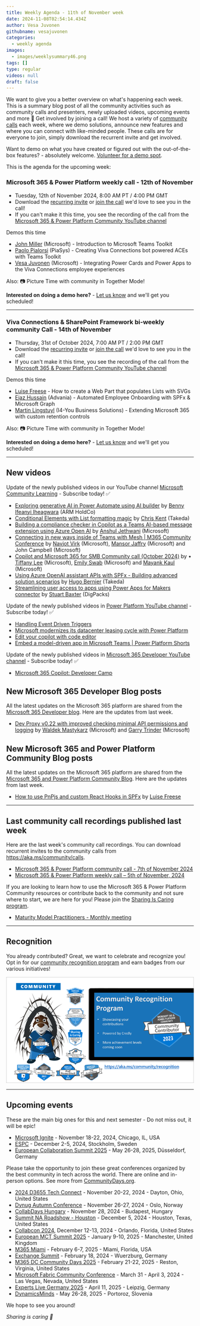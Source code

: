 ```yaml
---
title: Weekly Agenda - 11th of November week
date: 2024-11-08T02:54:14.434Z
author: Vesa Juvonen
githubname: vesajuvonen
categories:
  - weekly agenda
images:
  - images/weeklysummary46.png
tags: []
type: regular
videos: null
draft: false
---
```


We want to give you a better overview on what's happening each week. This is a summary blog post of all the community activities such as community calls and presenters, newly uploaded videos, upcoming events and more 🚀 
Get involved by joining a call! We host a variety of [community calls](https://aka.ms/community/calls) each week, where we demo solutions, announce new features and where you can connect with like-minded people. These calls are for everyone to join, simply download the recurrent invite and get involved. 

Want to demo on what you have created or figured out with the out-of-the-box features? - absolutely welcome. [Volunteer for a demo spot](https://aka.ms/community/request/demo).

This is the agenda for the upcoming week:

### Microsoft 365 & Power Platform weekly call - 12th of November

* Tuesday, 12th of November 2024, 8:00 AM PT / 4:00 PM GMT
* Download the [recurring invite](https://aka.ms/m365-dev-call) or [join the call](https://aka.ms/m365-dev-call-join) we'd love to see you in the call!
* If you can't make it this time, you see the recording of the call from the [Microsoft 365 & Power Platform Community YouTube channel](https://www.youtube.com/playlist?list=PLR9nK3mnD-OUQOW86tT5dkCRQAVGY7DlH)

Demos this time

* [John Miller](https://www.linkedin.com/in/therealjohn/) (Microsoft) - Introduction to Microsoft Teams Toolkit
* [Paolo Pialorsi](https://www.linkedin.com/in/paolopialorsi/) (PiaSys) - Creating Viva Connections bot powered ACEs with Teams Toolkit
* [Vesa Juvonen](https://www.linkedin.com/in/vesajuvonen/) (Microsoft) -  Integrating Power Cards and Power Apps to the Viva Connections employee experiences


Also: 📷 Picture Time with community in Together Mode!

**Interested on doing a demo here?** - [Let us know](https://aka.ms/community/request/demo) and we'll get you scheduled!

---

### Viva Connections & SharePoint Framework bi-weekly community Call - 14th of November

* Thursday, 31st of October 2024, 7:00 AM PT / 2:00 PM GMT
* Download the [recurring invite](https://aka.ms/spdev-spfx-call) or [join the call](https://aka.ms/spdev-spfx-call-join) we'd love to see you in the call!
* If you can't make it this time, you see the recording of the call from the [Microsoft 365 & Power Platform Community YouTube channel](https://www.youtube.com/watch?v=gAqUr9wa2_0&list=PLR9nK3mnD-OURfm5Ypu-wK52cxBv_gXCA)

Demos this time

* [Luise Freese](https://www.linkedin.com/in/luisefreese/) - How to create a Web Part that populates Lists with SVGs
* [Ejaz Hussain](https://www.linkedin.com/in/hussaine/) (Advania) - Automated Employee Onboarding with SPFx & Microsoft Graph
* [Martin Lingstuyl](https://www.linkedin.com/in/martinlingstuyl/) (I4-You Business Solutions) - Extending Microsoft 365 with custom retention controls 

Also: 📷 Picture Time with community in Together Mode!

**Interested on doing a demo here?** - [Let us know](https://aka.ms/community/request/demo) and we'll get you scheduled!


---

## New videos 

Update of the newly published videos in our YouTube channel [Microsoft Community Learning](https://www.youtube.com/@MicrosoftCommunityLearning) - Subscribe today! ✅

* [Exploring generative AI in Power Automate using AI builder](https://www.youtube.com/watch?v=5QUBipkKG1M) by [Benny Ifeanyi Iheagwara](https://linkedin.com/in/ifeanyi-iheagwara) (ARM HoldCo) 
* [Conditional Elements with List formatting magic](https://www.youtube.com/watch?v=h6gk-TIv7S0) by [Chris Kent](https://www.linkedin.com/in/thechriskent/) (Takeda)
* [Building a compliance checker in Copilot as a Teams AI-based message extension using Azure Open AI](https://www.youtube.com/watch?v=w82nsTuU-dA) by [Anshul Jethwani](https://www.linkedin.com/in/ajethwani) (Microsoft)
* [Connecting in new ways inside of Teams with Mesh | M365 Community Conference](https://www.youtube.com/watch?v=QD5yG-Z-Ii0) by [Navjot Virk](https://www.linkedin.com/in/navjot-virk-922729123) (Microsoft), [Mansor Jaffry](https://www.linkedin.com/in/mansoorjafry) (Microsoft) and John Campbell (Microsoft)
* [Copilot and Microsoft 365 for SMB Community call (October 2024)](https://www.youtube.com/watch?v=B9ZyMfdrvAg) by • [Tiffany Lee](https://www.linkedin.com/in/tiffanyyunlee) (Microsoft), [Emily Swab](https://www.linkedin.com/in/emswab) (Microsoft) and [Mayank Kaul](https://www.linkedin.com/in/mayankkaul) (Microsoft)
* [Using Azure OpenAI assistant APIs with SPFx - Building advanced solution scenarios](https://www.youtube.com/watch?v=76K7ds7P_G4) by [Hugo Bernier](https://www.linkedin.com/in/bernierh/) (Takeda)
* [Streamlining user access to apps using Power Apps for Makers connector](https://www.youtube.com/watch?v=N5l_i6kdr1Y) by [Stuart Baxter](https://www.linkedin.com/in/sbaxter86) (DigPacks)


Update of the newly published videos in [Power Platform YouTube channel](https://www.youtube.com/@mspowerplatform) - Subscribe today! ✅

* [Handling Event Driven Triggers](https://www.youtube.com/watch?v=RNrvMG0lGa0)
* [Microsoft modernizes its datacenter leasing cycle with Power Platform](https://www.youtube.com/watch?v=FM345kOmF7Y)
* [Edit your copilot with code editor](https://www.youtube.com/watch?v=y_2L884NuQc&t=5s)
* [Embed a model-driven app in Microsoft Teams | Power Platform Shorts](https://www.youtube.com/watch?v=vRzJAN5P4X8)



Update of the newly published videos in [Microsoft 365 Developer YouTube channel](https://www.youtube.com/@Microsoft365Developer) - Subscribe today! ✅

* [Microsoft 365 Copilot: Developer Camp](https://www.youtube.com/watch?v=36ksodlm8_w) 


## New Microsoft 365 Developer Blog posts

All the latest updates on the Microsoft 365 platform are shared from the [Microsoft 365 Developer blog](https://devblogs.microsoft.com/microsoft365dev/). Here are the updates from last week.

* [Dev Proxy v0.22 with improved checking minimal API permissions and logging](https://devblogs.microsoft.com/microsoft365dev/dev-proxy-v0-22-with-improved-checking-minimal-api-permissions-and-logging/) by [Waldek Mastykarz](https://www.linkedin.com/in/waldekmastykarz/) (Microsoft) and [Garry Trinder](https://www.linkedin.com/in/garry-trinder/) (Microsoft)


## New Microsoft 365 and Power Platform Community Blog posts

All the latest updates on the Microsoft 365 platform are shared from the [Microsoft 365 and Power Platform Community Blog](https://pnp.github.io/blog/). Here are the updates from last week.

* [How to use PnPjs and custom React Hooks in SPFx](https://pnp.github.io/blog/post/how-to-use-pnpjs-and-custom-react-hooks-in-spfx/) by [Luise Freese](https://www.linkedin.com/in/luisefreese/)


---

## Last community call recordings published last week

Here are the last week's community call recordings. You can download recurrent invites to the community calls from https://aka.ms/community/calls.

* [Microsoft 365 & Power Platform community call - 7th of November 2024](https://www.youtube.com/watch?v=dy9M2W8SaaA)
* [Microsoft 365 & Power Platform weekly call – 5th of November, 2024](https://www.youtube.com/watch?v=dHNDGiRz73Q)



If you are looking to learn how to use the Microsoft 365 & Power Platform Community resources or contribute back to the community and not sure where to start, we are here for you! Please join the [Sharing Is Caring program](https://pnp.github.io/sharing-is-caring/).

* [Maturity Model Practitioners - Monthly meeting](https://aka.ms/mm4m365/invite)

---

## Recognition

You already contributed? Great, we want to celebrate and recognize you! Opt in for our [community recognition program](https://pnp.github.io/recognitionprogram/) and earn badges from our various initiatives! 

![together-221201.png](images/community-recognization-program.png)

---

## Upcoming events

These are the main big ones for this and next semester - Do not miss out, it will be epic!

* [Microsoft Ignite](https://ignite.microsoft.com/en-US/home) - November 18-22, 2024, Chicago, IL, USA
* [ESPC](https://www.sharepointeurope.com/) - December 2-5, 2024, Stockholm, Sweden
* [European Collaboration Summit 2025](https://collabsummit.eu/) - May 26-28, 2025, Düsseldorf, Germany

Please take the opportunity to join these great conferences organized by the best community in tech across the world. There are online and in-person options. See more from [CommunityDays.org](https://www.communitydays.org/).


* [2024 D3655 Tech Connect](https://www.communitydays.org/event/2024-11-20/2024-d365-tech-connect) - November 20-22, 2024 - Dayton, Ohio, United States
* [Dynug Autumn Conference](https://www.communitydays.org/event/2024-11-26/dynug-autumn-conference) - November 26-27, 2024 - Oslo, Norway
* [CollabDays Hungary](https://www.communitydays.org/event/2024-11-28/collabdays-hungary-2024) - November 28, 2024 - Budapest, Hungary
* [Summit NA Roadshow - Houston](https://www.communitydays.org/event/2024-12-05/summit-na-roadshow-houston) - December 5, 2024 - Houston, Texas, United States
* [Collabcon 2024](https://www.communitydays.org/event/2024-12-12/collabcon-2024), December 12-13, 2024 - Orlando, Florida, United States
* [European MCT Summit 2025](https://www.communitydays.org/event/2025-01-09/european-mct-summit-2025) - January 9-10, 2025 - Manchester, United Kingdom
* [M365 Miami](https://www.communitydays.org/event/2025-02-06/m365-miami) - February 6-7, 2025 - Miami, Florida, USA
* [Exchange Summit](https://www.communitydays.org/event/2025-02-18/exchange-summit-2025) - February 18, 2024 - Wuerzburg, Germany
* [M365 DC Community Days 2025](https://www.communitydays.org/event/2025-02-21/m365-dc-community-days-2025) - February 21-22, 2025 - Reston, Virginia, United States
* [Microsoft Fabric Community Conference](https://www.communitydays.org/event/2025-03-31/microsoft-fabric-community-conference) - March 31 - April 3, 2024 - Las Vegas, Nevada, United States
* [Experts Live Germany 2025](https://www.communitydays.org/event/2025-04-11/experts-live-germany-2025) - April 11, 2025 - Leipzig, Germany
* [DynamicsMinds](https://www.communitydays.org/event/2025-05-26/dynamicsminds-2025) - May 26-28, 2025 - Portoroz, Slovenia

We hope to see you around!

_Sharing is caring 🧡_
